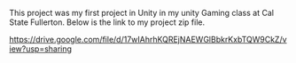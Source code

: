 This project was my first project in Unity in my unity Gaming class at Cal State Fullerton. Below is the link to my project zip file.

https://drive.google.com/file/d/17wIAhrhKQREjNAEWGlBbkrKxbTQW9CkZ/view?usp=sharing

